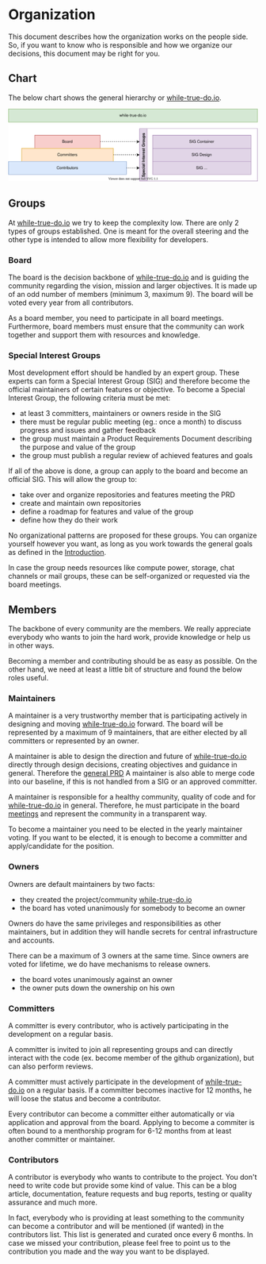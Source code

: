 # Organization

This document describes how the organization works on the people side. So, if
you want to know who is responsible and how we organize our decisions, this
document may be right for you.

## Chart

The below chart shows the general hierarchy or
[while-true-do.io](https://while-true-do.io).

![organization image](../assets/organization.drawio.svg)

## Groups

At [while-true-do.io](https://while-true-do.io) we try to keep the complexity
low. There are only 2 types of groups established. One is meant for the overall
steering and the other type is intended to allow more flexibility for
developers.

### Board

The board is the decision backbone of
[while-true-do.io](https://while-true-do.io) and is guiding the community
regarding the vision, mission and larger objectives. It is made up of an odd
number of members (minimum 3, maximum 9). The board will be voted every year
from all contributors.

As a board member, you need to participate in all board meetings.
Furthermore, board members must ensure that the community can work together and
support them with resources and knowledge.

### Special Interest Groups

Most development effort should be handled by an expert group. These experts can
form a Special Interest Group (SIG) and therefore become the official
maintainers of certain features or objective. To become a Special Interest
Group, the following criteria must be met:

- at least 3 committers, maintainers or owners reside in the SIG
- there must be regular public meeting (eg.: once a month) to discuss
  progress and issues and gather feedback
- the group must maintain a Product Requirements Document describing the purpose
  and value of the group
- the group must publish a regular review of achieved features and goals

If all of the above is done, a group can apply to the board and become an
official SIG. This will allow the group to:

- take over and organize repositories and features meeting the PRD
- create and maintain own repositories
- define a roadmap for features and value of the group
- define how they do their work

No organizational patterns are proposed for these groups. You can organize
yourself however you want, as long as you work towards the general goals as
defined in the [Introduction](../README.md).

In case the group needs resources like compute power, storage, chat channels or
mail groups, these can be self-organized or requested via the board meetings.

## Members

The backbone of every community are the members. We really appreciate everybody
who wants to join the hard work, provide knowledge or help us in other ways.

Becoming a member and contributing should be as easy as possible. On the other
hand, we need at least a little bit of structure and found the below roles
useful.

### Maintainers

A maintainer is a very trustworthy member that is participating actively in
designing and moving [while-true-do.io](https://while-true-do.io) forward. The
board will be represented by a maximum of 9 maintainers, that are either elected
by all committers or represented by an owner.

A maintainer is able to design the direction and future of
[while-true-do.io](https://while-true-do.io) directly through design decisions,
creating objectives and guidance in general. Therefore the
[general PRD](./PRD_GENERAL.md) A maintainer is also able to merge code into our
baseline, if this is not handled from a SIG or an approved committer.

A maintainer is responsible for a healthy community, quality of code and for
[while-true-do.io](https://while-true-do.io) in general. Therefore, he must
participate in the board [meetings](./MEETING.md) and represent the community in
a transparent way.

To become a maintainer you need to be elected in the yearly maintainer voting.
If you want to be elected, it is enough to become a committer and
apply/candidate for the position.

### Owners

Owners are default maintainers by two facts:

- they created the project/community [while-true-do.io](https://while-true-do.io)
- the board has voted unanimously for somebody to become an owner

Owners do have the same privileges and responsibilities as other maintainers,
but in addition they will handle secrets for central infrastructure and
accounts.

There can be a maximum of 3 owners at the same time. Since owners are voted for
lifetime, we do have mechanisms to release owners.

- the board votes unanimously against an owner
- the owner puts down the ownership on his own

### Committers

A committer is every contributor, who is actively participating in the
development on a regular basis.

A committer is invited to join all representing groups and can directly interact
with the code (ex. become member of the github organization), but can also
perform reviews.

A committer must actively participate in the development of
[while-true-do.io](https://while-true-do.io) on a regular basis. If a committer
becomes inactive for 12 months, he will loose the status and become a
contributor.

Every contributor can become a committer either automatically or via application
and approval from the board. Applying to become a commiter is often bound to
a menthorship program for 6-12 months from at least another committer or
maintainer.

### Contributors

A contributor is everybody who wants to contribute to the project. You don't
need to write code but provide some kind of value. This can be a blog article,
documentation, feature requests and bug reports, testing or quality assurance
and much more.

In fact, everybody who is providing at least something to the community can
become a contributor and will be mentioned (if wanted) in the contributors
list. This list is generated and curated once every 6 months. In case we missed
your contribution, please feel free to point us to the contribution you made
and the way you want to be displayed.
